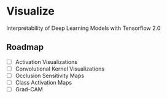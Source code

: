 # Visualize

Interpretability of Deep Learning Models with Tensorflow 2.0


## Roadmap

- [ ] Activation Visualizations
- [ ] Convolutional Kernel Visualizations
- [ ] Occlusion Sensitivity Maps
- [ ] Class Activation Maps
- [ ] Grad-CAM
